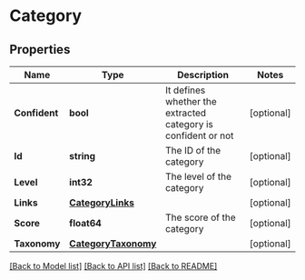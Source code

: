 # Category

## Properties

Name | Type | Description | Notes
------------ | ------------- | ------------- | -------------
**Confident** | **bool** | It defines whether the extracted category is confident or not | [optional] 
**Id** | **string** | The ID of the category | [optional] 
**Level** | **int32** | The level of the category | [optional] 
**Links** | [**CategoryLinks**](CategoryLinks.md) |  | [optional] 
**Score** | **float64** | The score of the category | [optional] 
**Taxonomy** | [**CategoryTaxonomy**](CategoryTaxonomy.md) |  | [optional] 

[[Back to Model list]](../README.md#documentation-for-models) [[Back to API list]](../README.md#documentation-for-api-endpoints) [[Back to README]](../README.md)


